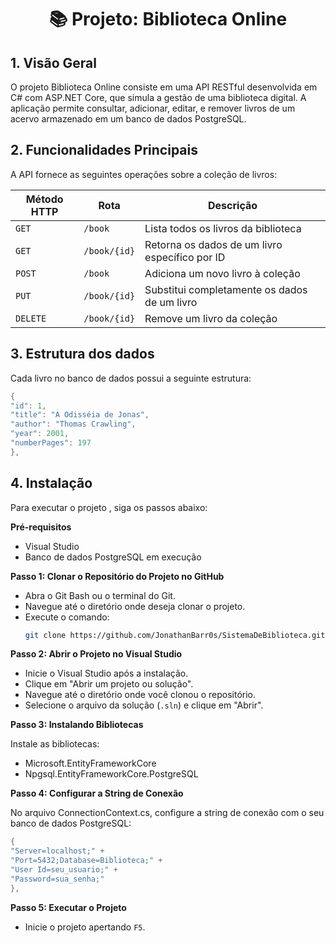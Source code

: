 <h1 align="center">📚 Projeto: Biblioteca Online</h1>

## 1. Visão Geral

O projeto Biblioteca Online consiste em uma API RESTful desenvolvida em C# com ASP.NET Core, que simula a gestão de uma biblioteca digital. A aplicação permite consultar, adicionar, editar, e remover livros de um acervo armazenado em um banco de dados PostgreSQL.

## 2. Funcionalidades Principais

A API fornece as seguintes operações sobre a coleção de livros:

| Método HTTP | Rota           | Descrição                                      |
| ----------- | -------------- | ---------------------------------------------- |
| `GET`       | `/book`      | Lista todos os livros da biblioteca            |
| `GET`       | `/book/{id}` | Retorna os dados de um livro específico por ID |
| `POST`      | `/book`      | Adiciona um novo livro à coleção               |
| `PUT`       | `/book/{id}` | Substitui completamente os dados de um livro   |
| `DELETE`    | `/book/{id}` | Remove um livro da coleção                     |

## 3. Estrutura dos dados

Cada livro no banco de dados possui a seguinte estrutura:

```csharp
{
"id": 1,
"title": "A Odisséia de Jonas",
"author": "Thomas Crawling",
"year": 2001,
"numberPages": 197
},
```

## 4. Instalação

Para executar o projeto , siga os passos abaixo:

**Pré-requisitos**

- Visual Studio
- Banco de dados PostgreSQL em execução

**Passo 1: Clonar o Repositório do Projeto no GitHub**

- Abra o Git Bash ou o terminal do Git.
- Navegue até o diretório onde deseja clonar o projeto.
- Execute o comando:
    ```sh
    git clone https://github.com/JonathanBarr0s/SistemaDeBiblioteca.git
    ```

**Passo 2: Abrir o Projeto no Visual Studio**

   - Inicie o Visual Studio após a instalação.
   - Clique em "Abrir um projeto ou solução".
   - Navegue até o diretório onde você clonou o repositório.
   - Selecione o arquivo da solução (`.sln`) e clique em "Abrir".

**Passo 3: Instalando Bibliotecas**

Instale as bibliotecas:

- Microsoft.EntityFrameworkCore
- Npgsql.EntityFrameworkCore.PostgreSQL

**Passo 4: Configurar a String de Conexão**

No arquivo ConnectionContext.cs, configure a string de conexão com o seu banco de dados PostgreSQL:

```csharp
{
"Server=localhost;" +
"Port=5432;Database=Biblioteca;" +
"User Id=seu_usuario;" +
"Password=sua_senha;"
},
```
**Passo 5: Executar o Projeto**

   - Inicie o projeto apertando `F5`.